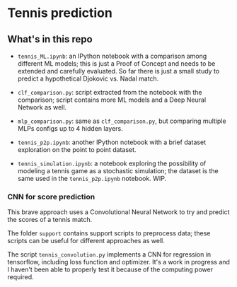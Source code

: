 # Tennis prediction

## What's in this repo

- `tennis_ML.ipynb`: an IPython notebook with a comparison among different ML models; this is just a Proof of Concept and needs to be extended and carefully evaluated.
So far there is just a small study to predict a hypothetical Djokovic vs. Nadal match.

- `clf_comparison.py`: script extracted from the notebook with the comparison; script contains more ML models and a Deep Neural Network as well.

- `mlp_comparison.py`: same as `clf_comparison.py`, but comparing multiple MLPs configs up to 4 hidden layers.

- `tennis_p2p.ipynb`: another IPython notebook with a brief dataset exploration on the point to point dataset.

- `tennis_simulation.ipynb`: a notebook exploring the possibility of modeling a tennis game as a stochastic simulation; the dataset is the same used in the `tennis_p2p.ipynb` notebook. WIP.

### CNN for score prediction

This brave approach uses a Convolutional Neural Network to try and predict the scores of a tennis match.

The folder `support` contains support scripts to preprocess data; these scripts can be useful for different approaches as well.

The script `tennis_convolution.py` implements a CNN for regression in tensorflow, including loss function and optimizer.
It's a work in progress and I haven't been able to properly test it because of the computing power required.
